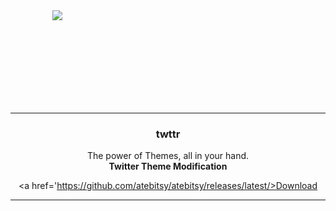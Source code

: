 <div align='center' style='width: 150px; height: 150px;'>
   <img src='https://i.imgur.com/nK5CGNh.png' />
</div>

---

<div align='center'>
   <h3>twttr</h3>
   <p>
      The power of Themes, all in your hand.
      <br />
      <b>Twitter Theme Modification</b>
   </p>
   
   <a href='https://github.com/atebitsy/atebitsy/releases/latest/>Download</a>
</div>

---


